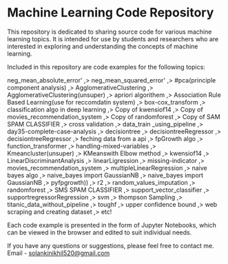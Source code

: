 # Machine Learning Code Repository 

This repository is dedicated to sharing source code for various machine learning topics. It is intended for use by students and researchers who are interested in exploring and understanding the concepts of machine learning.

Included in this repository are code examples for the following topics:

neg_mean_absolute_error'  ,>
neg_mean_squared_error'  ,>
#pca(principle component analysis)  ,>
AgglomerativeClustering  ,>
AgglomerativeClustering(unsuper)  ,>
apriori algorithem  ,>
Association Rule Based Learning(use for reccomdatin system)  ,>
box-cox_transform  ,>
classification algo in deep learning  ,>
Copy of kwensiof14  ,>
Copy of movies_recommendation_system  ,>
Copy of randomforest  ,>
Copy of SAM SPAM CLASSIFIER  ,>
cross validation  ,>
data_train _using_pipeline  ,>
day35-complete-case-analysis  ,>
decisiontree  ,>
decisiontreeRegressor  ,>
decisiontreeRegressor  ,>
feching data from a api  ,>
fpGrowth algo  ,>
function_transformer  ,>
handling-mixed-variables  ,>
Kmeancluster(unsuper)  ,>
KMeanswith Elbow method  ,>
kwensiof14  ,>
LinearDiscriminantAnalysis  ,>
linearLigression  ,>
missing-indicator  ,>
movies_recommendation_system  ,>
multipleLinearRegression  ,>
naive bayes algo  ,>
naive_bayes import GaussianNB  ,>
naive_bayes import GaussianNB  ,>
pyfpgrowth))  ,>
r2  ,>
random_values_imputation  ,>
randomforest  ,>
SMS SPAM CLASSIFIER  ,>
support_vector_classifier  ,>
supportregressorRegression  ,>
svm  ,>
thompson Sampling  ,>
titanic_data_without_pipeline  ,>
toughf  ,>
upper confidence bound  ,>
web scraping and creating dataset   ,>
etc!

Each code example is presented in the form of Jupyter Notebooks, which can be viewed in the browser and edited to suit individual needs.

If you have any questions or suggestions, please feel free to contact me. 
Email - solankinikhil520@gmail.com
